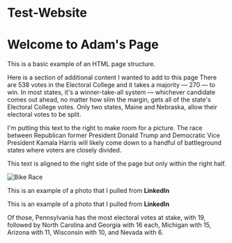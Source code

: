 # Test-Website

<!DOCTYPE html>
<html lang="en">
<head>
  <meta charset="UTF-8">
  <meta name="viewport" content="width=device-width, initial-scale=1.0">
  <title>My Web Page</title>
  <link rel="stylesheet" href="styles.css">
</head>
<body>

  <h1>Welcome to Adam's Page</h1>
  <p>This is a basic example of an HTML page structure.</p>
  <p class="indented">Here is a section of additional content I wanted to add to this page There are 538 votes in the Electoral College and it takes a majority — 270 — to win. In most states, it's a winner-take-all system — whichever candidate comes out ahead, no matter how slim the margin, gets all of the state's Electoral College votes. Only two states, Maine and Nebraska, allow their electoral votes to be split.
      
  </p>
<div class="right-half">
<p>I'm putting this text to the right to make room for a picture. The race between Republican former President Donald Trump and Democratic Vice President Kamala Harris will likely come down to a handful of battleground states where voters are closely divided. <p>
<div class="right-half">
</div>    
  <p>This text is aligned to the right side of the page but only within the right half.</p>
</div>

<img src="https://media.licdn.com/dms/image/v2/D4E22AQG1OTgPGdsyfg/feedshare-shrink_1280/feedshare-shrink_1280/0/1712675009408?e=1733356800&v=beta&t=Y7CLzLgnB0FdtBY_CcLAtZoO_i8Xjf5qEmhHey_iscU" alt="Bike Race" class="left-third">

<p class="photo-caption">This is an example of a photo that I pulled from <b>LinkedIn</b></p>

  <p class="photo-caption">This is an example of a photo that I pulled from <b>LinkedIn</b></p>

<p class="photo-caption">Of those, Pennsylvania has the most electoral votes at stake, with 19, followed by North Carolina and Georgia with 16 each, Michigan with 15, Arizona with 11, Wisconsin with 10, and Nevada with 6.</p>

</body>
</html>
